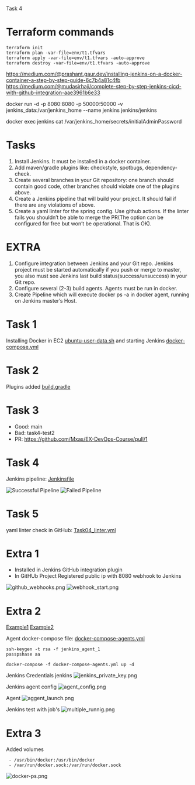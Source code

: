 Task 4

# Terraform commands

    terraform init
    terraform plan -var-file=env/t1.tfvars
    terraform apply -var-file=env/t1.tfvars -auto-approve
    terraform destroy -var-file=env/t1.tfvars -auto-approve



https://medium.com/@prashant.gaur.dev/installing-jenkins-on-a-docker-container-a-step-by-step-guide-6c7b4a81c4fb
https://medium.com/@mudasirhaji/complete-step-by-step-jenkins-cicd-with-github-integration-aae3961b6e33

docker run -d -p 8080:8080 -p 50000:50000 -v jenkins_data:/var/jenkins_home --name jenkins jenkins/jenkins

docker exec jenkins cat /var/jenkins_home/secrets/initialAdminPassword



# Tasks
1. Install Jenkins. It must be installed in a docker container.
2. Add maven/gradle plugins like: checkstyle, spotbugs, dependency-check.
3. Create several branches in your Git repository: one branch should contain good code, other branches should violate one of the plugins above.
4. Create a Jenkins pipeline that will build your project. It should fail if there are any violations of above.
5. Create a yaml linter for the spring config. Use github actions. If the linter fails you shouldn’t be able to merge the PR(The option can be configured for free but won’t be operational. That is OK).



# EXTRA
1. Configure integration between Jenkins and your Git repo. Jenkins project must be started automatically if you push or merge to master, you also must see Jenkins last build status(success/unsuccess) in your Git repo.
2. Configure several (2-3) build agents. Agents must be run in docker.
3. Create Pipeline which will execute docker ps -a in docker agent, running on Jenkins master’s Host.

# Task 1

Installing Docker in EC2 [ubuntu-user-data.sh](awsinfra%2Fscripts%2Fubuntu-user-data.sh) and starting Jenkins [docker-compose.yml](awsinfra%2Ffiles%2Fdocker-compose.yml) 

# Task 2 

Plugins added [build.gradle](demo%2Fbuild.gradle)

# Task 3

- Good: main
- Bad: task4-test2
- PR: https://github.com/Mxas/EX-DevOps-Course/pull/1

# Task 4

Jenkins pipeline: [Jenkinsfile](demo%2FJenkinsfile)

![Successful Pipeline](docs%2Fgreem_pip.png)
![Failed Pipeline](docs%2Fred_pipe.png)

# Task 5

yaml linter check in GitHub:  [Task04_linter.yml](..%2F.github%2Fworkflows%2FTask04_linter.yml)

# Extra 1

- Installed in Jenkins GitHub integration plugin
- In GitHUb Project Registered public ip with 8080 webhook to Jenkins

![github_webhooks.png](docs%2Fgithub_webhooks.png)
![webhook_start.png](docs%2Fwebhook_start.png)


# Extra 2

[Example1](https://github.com/ashiqursuperfly/Jenkins-Controller-Agent-Setup)
[Example2](https://www.jenkins.io/doc/book/using/using-agents/)

Agent docker-compose file:  [docker-compose-agents.yml](awsinfra%2Ffiles%2Fdocker-compose-agents.yml)



    ssh-keygen -t rsa -f jenkins_agent_1
    passpshase aa

    docker-compose -f docker-compose-agents.yml up -d 


Jenkins Credentials jenkins ![jenkins_private_key.png](docs%2Fjenkins_private_key.png)

Jenkins agent config ![agent_config.png](docs%2Fagent_config.png)

Agent ![aggent_launch.png](docs%2Faggent_launch.png)

Jenkins test with job's ![multiple_runnig.png](docs%2Fmultiple_runnig.png)


# Extra 3

Added volumes  


     - /usr/bin/docker:/usr/bin/docker
     - /var/run/docker.sock:/var/run/docker.sock

![docker-ps.png](docs%2Fdocker-ps.png)